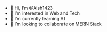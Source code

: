 - 👋 Hi, I’m @Aish1423
- 👀 I’m interested in Web and Tech
- 🌱 I’m currently learning AI
- 💞️ I’m looking to collaborate on MERN Stack

<!---
Aish1423/Aish1423 is a ✨ special ✨ repository because its `README.md` (this file) appears on your GitHub profile.
You can click the Preview link to take a look at your changes.
--->
